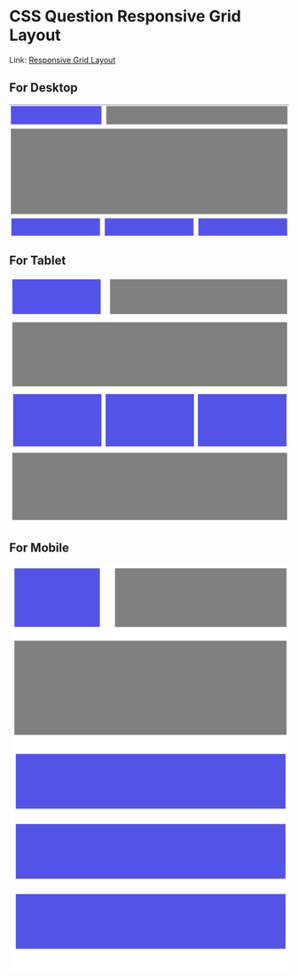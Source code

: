 # CSS Question Responsive Grid Layout

Link: [Responsive Grid Layout](https://648aca2835a90b5b1cf004e8--gleeful-pasca-b87a71.netlify.app/)

## For Desktop

![Desktop View](/css-question-10/desktop_view.png)

## For Tablet

![Tablet View](/css-question-10/tablet_view.png)

## For Mobile

![Mobile View](/css-question-10/mobile_view.png)

